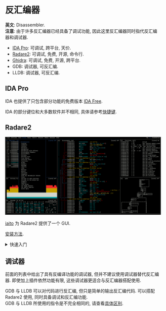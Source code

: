 # 反汇编器

**英文**: Disassembler.  
**注意**: 由于许多反汇编器已经具备了调试功能, 因此这里反汇编器同时指代反汇编器和调试器.  

- [IDA Pro](https://hex-rays.com/ida-pro/): 可调试, 跨平台, 天价.
- [Radare2](https://github.com/radareorg/radare2): 可调试, 免费, 开源, 命令行.
- [Ghidra](https://github.com/NationalSecurityAgency/ghidra): 可调试, 免费, 开源, 跨平台.
- GDB: 调试器, 可反汇编.
- LLDB: 调试器, 可反汇编.

## IDA Pro

IDA 也提供了只包含部分功能的免费版本 [IDA Free](https://hex-rays.com/ida-free/).  

IDA 的部分键位和大多数软件并不相同, 具体请参考[快捷键](https://www.hex-rays.com/products/ida/support/freefiles/IDA_Pro_Shortcuts.pdf).  

## Radare2

![Radare2](./assets/radare2.png)  

[iaito](https://github.com/radareorg/iaito) 为 Radare2 提供了一个 GUI.  

[安装方法](https://github.com/radareorg/radare2#installation).  

<details>
<summary>快速入门</summary>

1. 启动

    ```bash
    r2 [程序名称]
    r2 -d [程序名称] # 如果想对程序进行调试需添加 -d 选项
    ```

    之后便进入 radar2 内部的命令行.  

2. 分析

    ```bash
    > aaa      # 对全部函数进行分析
    > afl      # 列出全部函数
    > afl~main # 查看包含特定关键字的函数
    ```

    其中 `~` 类似 `| grep `, 可在不同命令中使用.  

3. 反编译

    ```bash
    > s main # 定位到指定函数
    > pdf    # 输出反编译结果
    ```

4. 视觉模式

    ```bash
    V  # 进入视觉模式
    VV # 进入图表模式
    ```

    进入视觉模式后可以按 `p` 进行切换, 按 `V` 进入图表模式, 按 `Shift+!` 进入视觉面板模式, 即可以同时启用多个窗口显示不同内容.  

5. 调试

    | 按键 | 描述     |
    | ---- | -------- |
    | F2   | 设置断点 |
    | F7   | 单步步入 |
    | F8   | 单步步过 |
    | F9   | 执行     |

    ```bash
    > iz             # 输出字符串
    > pf @ [变量名]   # 输出变量的值
    > pf z @ [变量名] # 输出 null-terminated 字符串变量的值
    ```

</details>

## 调试器

前面的列表中给出了具有反编译功能的调试器, 但并不建议使用调试器替代反汇编器. 即使加上插件依然功能有限, 这些调试器更适合与反汇编器搭配使用.  

GDB 与 LLDB 可以对代码进行反汇编, 但只是简单的输出反汇编代码. 可以搭配 Radare2 使用, 同时具备调试和反汇编功能.  
GDB 与 LLDB 所使用的指令是不完全相同的, 请查看[具体区别](https://lldb.llvm.org/use/map.html).  

